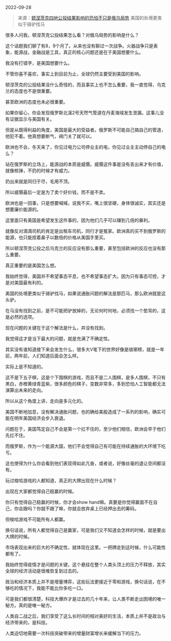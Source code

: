 2022-09-28

> 来源：[顿涅茨克四地公投结果影响的恐怕不只是俄乌局势](http://mp.weixin.qq.com/s?__biz=MzU3NDc5Nzc0NQ==&mid=2247520483&idx=2&sn=a27bfbb34ba39c795e463e43649707d0&chksm=fd2e323dca59bb2ba3ca4577622f5f0f53d514161439324907f93c8144499ab7d1f32b6c1e77&scene=27#wechat_redirect)
> 美国的处境更类似于骑驴找马

很多人问我，顿涅茨克公投结果怎么看？对俄乌局势的影响是什么？

这个话题我们聊了有8，9个月了。从来也没有聊过一次战争。火器战争只是表象，能源战，金融战是工具，真正的核心问题还是在于美国想要什么。

我没有打错字，是美国想要什么。  

不管你喜不喜欢，事实上到目前为止，全球仍然主要受到美国的影响。  

顿涅茨克的公投结果没什么奇怪的，而且事实上也不怎么重要，我一直觉得，乌克兰的态度也不是很重要。

甚至欧洲的态度也未必很重要。

如果你留心，你会发现俄罗斯北溪2号天然气管道在丹麦海域发生泄漏。这事儿没有证据显示与美国有关。

但是从既得利益的角度，美国是最大的受益者。俄罗斯不可能自己搞自己的管道，他犯不着。他真想要断气，阀门关了就可以。

欧洲也不会，冬天来了，你见过电力公司停业主的电，你见过业主主动停自己的电么？  

站在俄罗斯的立场上，能源战的本质是威慑。威慑这件事是没有丢出来才有价值，就像核弹，不扔的时候才有威力。  

扔出来就是同归于尽，毛用不顶。

所以威慑最后一定是为了卖个好价钱，而不是不卖。  

欧洲也是一回事，只是想要喊喊，说我不买，嘴上很坚硬，身体很诚实，其实还是想要廉价能源的。  

这里面只有美国是希望发生这件事的，因为他们几乎可以赚到几倍的暴利。

就像反对滴滴司机的肯定是出租车司机，同行才是冤家。欧洲真的买不到俄罗斯的能源，也只能捏着鼻子以数倍的价格从美国手里买。  

所以顿涅茨克公投之后乌克兰的反应没有那么重要，甚至包括欧洲的反应也没有那么重要。

真正重要的是美国怎么想。  

我始终觉得，美国并不希望事态平息，也不希望事态扩大。因为只有事态可控，才是对美国最有利的。  

美国的处境更类似于骑驴找马，如果说通胀问题的解法是那匹马，那么欧洲就是这头驴。  

在马没有找到之前，是不可能把驴放掉的，无论何时何地，必须找一个垫背的，这是必然的选项。  

现在问题的关键在于这个解法是什么，并没有找到。  

我觉得这才是当下最大的问题，就是充满了不确定性。  

其实没有谁知道接下来会发生什么，很多大V笔下的世界好像是琅琊榜，就是一年前，两年前，人们知道后面会怎么样。  

实际上是不知道的。

这不是下五子棋，这是个下围棋的游戏，而且不是二人围棋，是多人围棋，不只有黑白，赤橙黄绿青蓝紫，很多颜色的棋子，变数非常多，多到恐怕人工智能都无法演算出未来的走向。  

所以从这个角度上讲，走向是多元化的。  

美国不断地加息，没有解决通胀问题，也的确给美股造成了一系列的影响，确实可能在明年美国经济会步入衰退。  

问题在于，美国笃定自己不会是第一个扛不住的，至少他们相信，欧洲会早于他们先扛不住。

而俄罗斯，作为一个能源大国，他们不会觉得自己有可能在持续通胀的大环境下吃亏。

这也使得为什么你会看到他们表现得如此亢奋，或者说，好像丝毫的退让空间都没有。  

玩过梭哈游戏的人都知道，真正的大牌出现在什么时候？

出现在大家都觉得自己稳赢的时候。

你只有觉得自己稳赢的时候，你才会show hand嘛。真要是你觉得赢面不在自己，你会跟吗？你就不跟了嘛，你就会放弃桌上已经押出去的筹码。

但梭哈游戏不可能所有人都赢。

换句话说，所有人都觉得自己是赢家，可是我们又不知道会怎样的时候，就是要出大牌的时候。

市场表现出来的巨大的不确定性，就体现在这里。一把牌走到这时候，什么可能性都有了。

我始终觉得疫情才是问题的关键，这个悬挂在整个人类头顶上的压力不释放，其实全球的经济活动是很难恢复到过去的。

政治和经济本质上并不是增量博弈，这些玩法更接近于零和游戏，换句话说，在不够吃的情况下，我能不能比你多吃一口。  

可是我们都很清楚，科技大爆炸才是过去的几十年来，让人类不断走出困境的唯一秘方。真的是唯一秘方。  

人类自二战之后，我们享受了这么长时间的相对美好的生活，本质上并不是政治与经济带来的，是科技。

人类迫切地需要一次科技突破带来的增量财富增长来缓解当下的压力。

